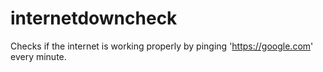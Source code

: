 # internetdowncheck
Checks if the internet is working properly by pinging 'https://google.com' every minute.
